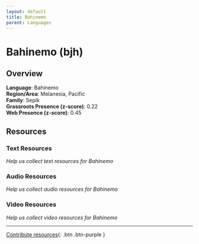 ```yaml
---
layout: default
title: Bahinemo
parent: Languages
---
```


# Bahinemo (bjh)

## Overview

**Language**: Bahinemo  
**Region/Area**: Melanesia, Pacific  
**Family**: Sepik  
**Grassroots Presence (z-score)**: 0.22  
**Web Presence (z-score)**: 0.45  

## Resources

### Text Resources
*Help us collect text resources for Bahinemo*

### Audio Resources
*Help us collect audio resources for Bahinemo*

### Video Resources
*Help us collect video resources for Bahinemo*

---

[Contribute resources](https://forms.office.com/e/1SfLJx3u1r){: .btn .btn-purple }
